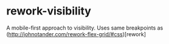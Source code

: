 # rework-visibility
A mobile-first approach to visibility. Uses same breakpoints as (http://johnotander.com/rework-flex-grid/#css)[rework]

